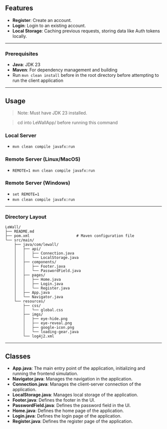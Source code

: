 ## Features

- **Register**: Create an account.
- **Login**: Login to an existing account.
- **Local Storage**: Caching previous requests, storing data like Auth tokens locally.

---

### Prerequisites

- **Java**: JDK 23
- **Maven**: For dependency management and building
- Run `mvn clean install` before in the root directory before attempting to run the client application

---

## Usage

> Note: Must have JDK 23 installed.

> cd into LeWallApp/ before running this command

### Local Server
- `mvn clean compile javafx:run`

### Remote Server (Linux/MacOS)
- `REMOTE=1 mvn clean compile javafx:run`
### Remote Server (Windows)
- `set REMOTE=1`
- `mvn clean compile javafx:run`

---

### Directory Layout

```plaintext
LeWall/
├── README.md
├── pom.xml                     # Maven configuration file
└── src/main/
    ├── java/com/lewall/
    │   ├── api/
    │   │   ├── Connection.java
    │   │   └── LocalStorage.java
    │   ├── components/
    │   │   ├── Footer.java
    │   │   └── PasswordField.java
    │   ├── pages/
    │   │   ├── Home.java
    │   │   ├── Login.java
    │   │   └── Register.java
    │   ├── App.java
    │   └── Navigator.java
    └── resources/
        ├── css/
        │   └── global.css
        ├── imgs/
        │   ├── eye-hide.png
        │   ├── eye-reveal.png
        │   ├── google-icon.png
        │   └── loading-gear.java
        └── log4j2.xml
```

---

## Classes

- **App.java**: The main entry point of the application, initializing and running the frontend simulation.
- **Navigator.java**: Manages the navigation in the application.
- **Connection.java**: Manages the client-server connection of the application.
- **LocalStorage.java**: Manages local storage of the application.
- **Footer.java**: Defines the footer in the UI.
- **PasswordField.java**: Defines the password field in the UI.
- **Home.java**: Defines the home page of the application.
- **Login.java**: Defines the login page of the application.
- **Register.java**: Defines the register page of the application.
